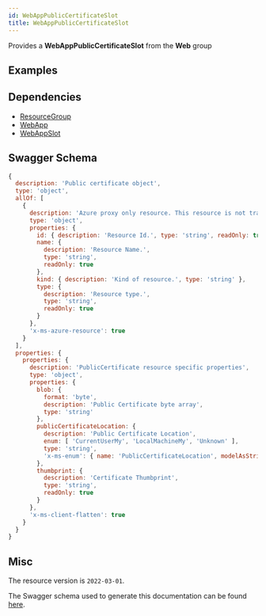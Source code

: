 ```yaml
---
id: WebAppPublicCertificateSlot
title: WebAppPublicCertificateSlot
---
```

Provides a **WebAppPublicCertificateSlot** from the **Web** group
## Examples
## Dependencies
- [ResourceGroup](../Resources/ResourceGroup.md)
- [WebApp](../Web/WebApp.md)
- [WebAppSlot](../Web/WebAppSlot.md)
## Swagger Schema
```js
{
  description: 'Public certificate object',
  type: 'object',
  allOf: [
    {
      description: 'Azure proxy only resource. This resource is not tracked by Azure Resource Manager.',
      type: 'object',
      properties: {
        id: { description: 'Resource Id.', type: 'string', readOnly: true },
        name: {
          description: 'Resource Name.',
          type: 'string',
          readOnly: true
        },
        kind: { description: 'Kind of resource.', type: 'string' },
        type: {
          description: 'Resource type.',
          type: 'string',
          readOnly: true
        }
      },
      'x-ms-azure-resource': true
    }
  ],
  properties: {
    properties: {
      description: 'PublicCertificate resource specific properties',
      type: 'object',
      properties: {
        blob: {
          format: 'byte',
          description: 'Public Certificate byte array',
          type: 'string'
        },
        publicCertificateLocation: {
          description: 'Public Certificate Location',
          enum: [ 'CurrentUserMy', 'LocalMachineMy', 'Unknown' ],
          type: 'string',
          'x-ms-enum': { name: 'PublicCertificateLocation', modelAsString: false }
        },
        thumbprint: {
          description: 'Certificate Thumbprint',
          type: 'string',
          readOnly: true
        }
      },
      'x-ms-client-flatten': true
    }
  }
}
```
## Misc
The resource version is `2022-03-01`.

The Swagger schema used to generate this documentation can be found [here](https://github.com/Azure/azure-rest-api-specs/tree/main/specification/web/resource-manager/Microsoft.Web/stable/2022-03-01/WebApps.json).
